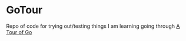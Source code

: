 GoTour
======

Repo of code for trying out/testing things I am learning going through [A Tour of Go](https://tour.golang.org/)
